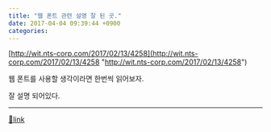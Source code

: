 ```yaml
---
title: "웹 폰트 관련 설명 잘 된 곳."
date: 2017-04-04 09:39:44 +0900
categories: 
---
```

  

[http://wit.nts-corp.com/2017/02/13/4258](http://wit.nts-corp.com/2017/02/13/4258 "http://wit.nts-corp.com/2017/02/13/4258")  


웹 폰트를 사용할 생각이라면 한번씩 읽어보자.

잘 설명 되어있다.



  ***
[🔗link](http://www.mins01.com/mh/tech/read/1066)